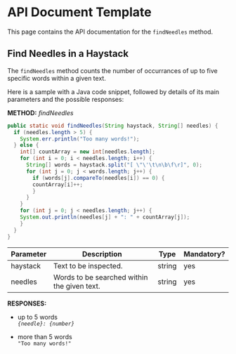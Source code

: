 # API Document Template

This page contains the API documentation for the `findNeedles` method.

## Find Needles in a Haystack

The `findNeedles` method counts the number of occurrances of up to five specific words within a given text.

Here is a sample with a Java code snippet, followed by details of its main parameters and the possible responses:

**METHOD:** _findNeedles_
```java
public static void findNeedles(String haystack, String[] needles) {
  if (needles.length > 5) {
    System.err.println("Too many words!");
  } else {
    int[] countArray = new int[needles.length];
    for (int i = 0; i < needles.length; i++) {
      String[] words = haystack.split("[ \"\'\t\n\b\f\r]", 0);
      for (int j = 0; j < words.length; j++) {
        if (words[j].compareTo(needles[i]) == 0) {
        countArray[i]++;
        }
      }
    }
    for (int j = 0; j < needles.length; j++) {
    System.out.println(needles[j] + ": " + countArray[j]);
    }
  }
}
```

|Parameter|Description|Type|Mandatory?|
|---|---|---|---|
|haystack|Text to be inspected.|string|yes|
|needles|Words to be searched within the given text.|string|yes|

**RESPONSES:**

* up to 5 words
<br/>*`{needle}: {number}`*

* more than 5 words
<br/>`"Too many words!"`

